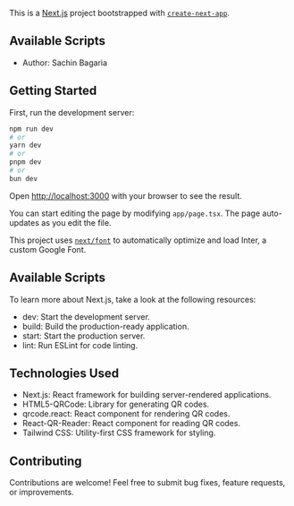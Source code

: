 This is a [Next.js](https://nextjs.org/) project bootstrapped with [`create-next-app`](https://github.com/vercel/next.js/tree/canary/packages/create-next-app).

## Available Scripts

- Author: Sachin Bagaria

## Getting Started

First, run the development server:

```bash
npm run dev
# or
yarn dev
# or
pnpm dev
# or
bun dev
```

Open [http://localhost:3000](http://localhost:3000) with your browser to see the result.

You can start editing the page by modifying `app/page.tsx`. The page auto-updates as you edit the file.

This project uses [`next/font`](https://nextjs.org/docs/basic-features/font-optimization) to automatically optimize and load Inter, a custom Google Font.

## Available Scripts

To learn more about Next.js, take a look at the following resources:

- dev: Start the development server.
- build: Build the production-ready application.
- start: Start the production server.
- lint: Run ESLint for code linting.


## Technologies Used

- Next.js: React framework for building server-rendered applications.
- HTML5-QRCode: Library for generating QR codes.
- qrcode.react: React component for rendering QR codes.
- React-QR-Reader: React component for reading QR codes.
- Tailwind CSS: Utility-first CSS framework for styling.

## Contributing

Contributions are welcome! Feel free to submit bug fixes, feature requests, or improvements. 
